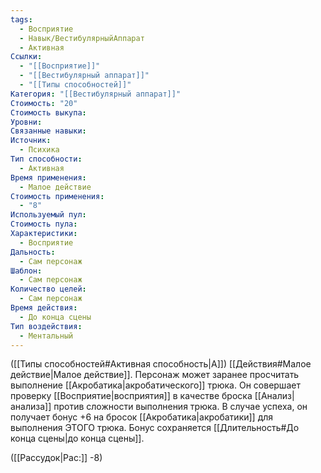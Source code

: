```yaml
---
tags:
  - Восприятие
  - Навык/ВестибулярныйАппарат
  - Активная
Ссылки:
  - "[[Восприятие]]"
  - "[[Вестибулярный аппарат]]"
  - "[[Типы способностей]]"
Категория: "[[Вестибулярный аппарат]]"
Стоимость: "20"
Стоимость выкупа: 
Уровни: 
Связанные навыки: 
Источник:
  - Психика
Тип способности:
  - Активная
Время применения:
  - Малое действие
Стоимость применения:
  - "8"
Используемый пул: 
Стоимость пула: 
Характеристики:
  - Восприятие
Дальность:
  - Сам персонаж
Шаблон:
  - Сам персонаж
Количество целей:
  - Сам персонаж
Время действия:
  - До конца сцены
Тип воздействия:
  - Ментальный
---
```

([[Типы способностей#Активная способность|А]]) [[Действия#Малое действие|Малое действие]]. Персонаж может заранее просчитать выполнение [[Акробатика|акробатического]] трюка. Он совершает проверку [[Восприятие|восприятия]] в качестве броска [[Анализ|анализа]] против сложности выполнения трюка. В случае успеха, он получает бонус +6 на бросок [[Акробатика|акробатики]] для выполнения ЭТОГО трюка. Бонус сохраняется [[Длительность#До конца сцены|до конца сцены]]. 

([[Рассудок|Рас:]] -8)